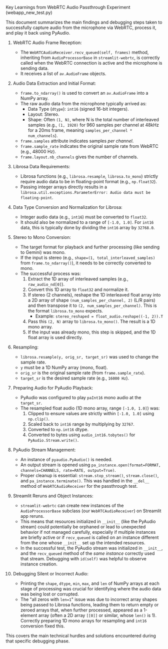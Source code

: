 Key Learnings from WebRTC Audio Passthrough Experiment (webapp_new_test.py)

This document summarizes the main findings and debugging steps taken to successfully capture audio from the microphone via WebRTC, process it, and play it back using PyAudio.

1.  WebRTC Audio Frame Reception:
    *   The `WebRTCAudioReceiver.recv_queued(self, frames)` method, inheriting from `AudioProcessorBase` in `streamlit-webrtc`, is correctly called when the WebRTC connection is active and the microphone is sending data.
    *   It receives a list of `av.AudioFrame` objects.

2.  Audio Data Extraction and Initial Format:
    *   `frame.to_ndarray()` is used to convert an `av.AudioFrame` into a NumPy array.
    *   The raw audio data from the microphone typically arrived as:
        *   Data Type (`dtype`): `int16` (signed 16-bit integers).
        *   Layout: Stereo.
        *   Shape: Often `(1, N)`, where N is the total number of interleaved samples (e.g., `(1, 1920)` for 960 samples per channel at 48kHz for a 20ms frame, meaning `samples_per_channel * num_channels`).
    *   `frame.samples` attribute indicates samples *per channel*.
    *   `frame.sample_rate` indicates the original sample rate from WebRTC (e.g., 48000 Hz).
    *   `frame.layout.nb_channels` gives the number of channels.

3.  Librosa Data Requirements:
    *   Librosa functions (e.g., `librosa.resample`, `librosa.to_mono`) strictly require audio data to be in floating-point format (e.g., `np.float32`).
    *   Passing integer arrays directly results in a `librosa.util.exceptions.ParameterError: Audio data must be floating-point`.

4.  Data Type Conversion and Normalization for Librosa:
    *   Integer audio data (e.g., `int16`) must be converted to `float32`.
    *   It should also be normalized to a range of `[-1.0, 1.0]`. For `int16` data, this is typically done by dividing the `int16` array by `32768.0`.

5.  Stereo to Mono Conversion:
    *   The target format for playback and further processing (like sending to Gemini) was mono.
    *   If the input is stereo (e.g., `shape=(1, total_interleaved_samples)` from `frame.to_ndarray()`), it needs to be correctly converted to mono.
    *   The successful process was:
        1.  Extract the 1D array of interleaved samples (e.g., `raw_audio_nd[0]`).
        2.  Convert this 1D array to `float32` and normalize it.
        3.  If stereo (2 channels), reshape the 1D interleaved float array into a 2D array of shape `(num_samples_per_channel, 2)` (L/R pairs) and then transpose it to `(2, num_samples_per_channel)`. This is the format `librosa.to_mono` expects.
            *   Example: `stereo_reshaped = float_audio.reshape((-1, 2)).T`
        4.  Pass this `(2, N)` array to `librosa.to_mono()`. The result is a 1D mono array.
        5.  If the input was already mono, this step is skipped, and the 1D float array is used directly.

6.  Resampling:
    *   `librosa.resample(y, orig_sr, target_sr)` was used to change the sample rate.
    *   `y` must be a 1D NumPy array (mono, float).
    *   `orig_sr` is the original sample rate (from `frame.sample_rate`).
    *   `target_sr` is the desired sample rate (e.g., `16000 Hz`).

7.  Preparing Audio for PyAudio Playback:
    *   PyAudio was configured to play `paInt16` mono audio at the `target_sr`.
    *   The resampled float audio (1D mono array, range `[-1.0, 1.0]`) was:
        1.  Clipped to ensure values are strictly within `[-1.0, 1.0]` using `np.clip()`.
        2.  Scaled back to `int16` range by multiplying by `32767`.
        3.  Converted to `np.int16` dtype.
        4.  Converted to bytes using `audio_int16.tobytes()` for `PyAudio.Stream.write()`.

8.  PyAudio Stream Management:
    *   An instance of `pyaudio.PyAudio()` is needed.
    *   An output stream is opened using `pa_instance.open(format=FORMAT, channels=CHANNELS, rate=RATE, output=True)`.
    *   Proper cleanup is essential: `stream.stop_stream()`, `stream.close()`, and `pa_instance.terminate()`. This was handled in the `__del__` method of `WebRTCAudioReceiver` for the passthrough test.

9.  Streamlit Reruns and Object Instances:
    *   `streamlit-webrtc` can create new instances of the `AudioProcessorBase` subclass (our `WebRTCAudioReceiver`) on Streamlit app reruns.
    *   This means that resources initialized in `__init__` (like the PyAudio stream) could potentially be orphaned or lead to unexpected behavior if not managed carefully, especially if multiple instances are briefly active or if `recv_queued` is called on an instance different from the one whose `__init__` set up the intended resources.
    *   In the successful test, the PyAudio stream was initialized in `__init__`, and the `recv_queued` method of the *same instance* correctly used that stream. Debugging with `id(self)` was helpful to observe instance creation.

10. Debugging Silent or Incorrect Audio:
    *   Printing the `shape`, `dtype`, `min`, `max`, and `len` of NumPy arrays at each stage of processing was crucial for identifying where the audio data was being lost or corrupted.
    *   The "all zeros with `len=1`" issue was due to incorrect array shapes being passed to Librosa functions, leading them to return empty or zeroed arrays that, when further processed, appeared as a 1-element array (often a 2D array `[[0]]` or similar, whose `len()` is 1). Correctly preparing 1D mono arrays for resampling and `int16` conversion fixed this.

This covers the main technical hurdles and solutions encountered during that specific debugging phase.